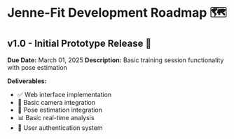 # Jenne-Fit Development Roadmap 🗺️
## v1.0 - Initial Prototype Release 🎯
**Due Date:** March 01, 2025
**Description:** Basic training session functionality with pose estimation

**Deliverables:**
- ✅ Web interface implementation
- 🎥 Basic camera integration
- 🤖 Pose estimation integration
- 📊 Basic real-time analysis
- 🔐 User authentication system

